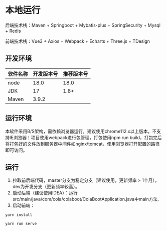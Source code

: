 # 本地运行

后端技术栈：Maven + Springboot + Mybatis-plus + SpringSecurity + Mysql + Redis

前端技术栈：Vue3 + Axios + Webpack + Echarts + Three.js + TDesign

## 开发环境

| 软件名称  | 开发版本号 | 推荐版本号 |
|-------|-------|------|
| node  | 18.0  | 18.0 |
| JDK   | 17    | 1.8+ |
| Maven | 3.9.2 |  |

## 运行环境
本软件采用B/S架构，需依赖浏览器运行，建议使用chrome112.x以上版本，不支持IE浏览器！项目使用webpack进行包管理，打包使用npm run build，打包完后将打包好的文件放到服务器中间件如nginx\tomcat，使用浏览器打开配置的路径即可访问。
## 运行
1. 拉取前后端代码，master分支为稳定分支（建议使用，更新频率 > 1个月），dev为开发分支（更新频率较高）。
2. 启动后端（建议使用IDEA）：运行 src/main/java/com/cola/colaboot/ColaBootApplication.java中main方法.
3. 启动前端：
```shell
yarn install
```
```shell
yarn run serve
```
